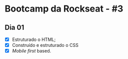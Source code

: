 # Bootcamp da Rockseat - #3

## Dia 01
 - [X] Estruturado o HTML;
 - [X] Construído e estruturado o CSS
 - [X] _Mobile first_ based.
